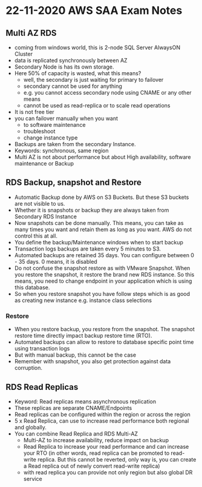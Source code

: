 # 22-11-2020 AWS SAA Exam Notes

## Multi AZ RDS

* coming from windows world, this is 2-node SQL Server AlwaysON Cluster
* data is replicated synchronously between AZ
* Secondary Node is has its own storage.
* Here 50% of capacity is wasted, what this means?
  * well, the secondary is just waiting for primary to failover
  * secondary cannot be used for anything
  * e.g. you cannot access secondary node using CNAME or any other means
  * cannot be used as read-replica or to scale read operations
* It is not free tier
* you can failover manually when you want
  * to software maintenance
  * troubleshoot
  * change instance type
* Backups are taken from the secondary Instance.
* Keywords: synchronous, same region
* Multi AZ is not about performance but about High availability, software maintenance or Backup

## RDS Backup, snapshot and Restore

* Automatic Backup done by AWS on S3 Buckets. But these S3 buckets are not visible to us.
* Whether it is snapshots or backup they are always taken from Secondary RDS Instance
* Now snapshots can be done manually. This means, you can take as many times you want and retain them as long as you want. AWS do not control this at all.
* You define the backup/Maintenance windows when to start backup
* Transaction logs backups are taken every 5 minutes to S3.
* Automated backups are retained 35 days. You can configure between 0 - 35 days. 0 means, it is disabled
* Do not confuse the snapshot restore as with VMware Snapshot. When you restore the snapshot, it restore the brand new RDS instance. So this means, you need to change endpoint in your application which is using this database.
* So when you restore snapshot you have follow steps which is as good as creating new instance e.g. instance class selections

### Restore

* When you restore backup, you restore from the snapshot. The snapshot restore time directly impact backup restore time (RTO).
* Automated backups can allow to restore to database specific point time using transaction logs
* But with manual backup, this cannot be the case
* Remember with snapshot, you also get protection against data corruption.

## RDS Read Replicas

* Keyword: Read replicas means asynchronous replication
* These replicas are separate CNAME/Endpoints
* Read replicas can be configured within the region or across the region
* 5 x Read Replica, can use to increase read performance both regional and globally.
* You can combine Read Replica and RDS Multi-AZ
  * Multi-AZ to increase availability, reduce impact on backup
  * Read Replica to increase your read performance and can increase your RTO (in other words, read replica can be promoted to read-write replica. But this cannot be reverted, only way is, you can create a Read replica out of newly convert read-write replica)
  * with read replica you can provide not only region but also global DR service
